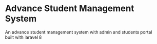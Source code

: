 # Advance Student Management System
 An advance student management system with admin and students portal built with laravel 8
